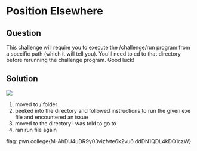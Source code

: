 # Position Elsewhere
## Question
This challenge will require you to execute the /challenge/run program from a specific path (which it will tell you). You'll need to cd to that directory before rerunning the challenge program. Good luck!

## Solution
![](/images/5.jpg)
1. moved to / folder
2. peeked into the directory and followed instructions to run the given exe file and encountered an issue
3. moved to the directory i was told to go to
4. ran run file again

flag: pwn.college{M-AhDU4uDR9y03vizfvte6k2vu6.ddDN1QDL4kDO1czW}
